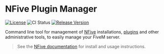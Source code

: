 # NFive Plugin Manager
[![License](https://img.shields.io/github/license/NFive/nfpm.svg)](LICENSE) ![CI Status](https://github.com/NFive/nfpm/actions/workflows/ci.yml/badge.svg) [![Release Version](https://img.shields.io/github/release/NFive/nfpm/all.svg)](https://github.com/NFive/nfpm/releases)

Command line tool for management of [NFive](https://nfive.io/) installations, [plugins](https://hub.nfive.io/) and other administrative tools, to easily manage your FiveM server.

> See the [NFive documentation](https://nfive.io/docs/en/nfpm/overview) for install and usage instructions.
